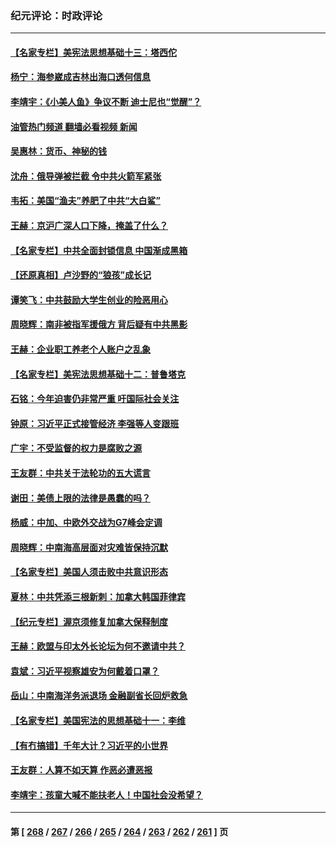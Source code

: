 ### 纪元评论：时政评论
---
#### [【名家专栏】美宪法思想基础十三：塔西佗](../../pages/nsc1025/n13997512.md?05170330) 
#### [杨宁：海参崴成吉林出海口透何信息](../../pages/nsc1025/n13998236.md?05170330) 
#### [李靖宇：《小美人鱼》争议不断 迪士尼也“觉醒”？](../../pages/nsc1025/n13998144.md?05170330) 
#### [油管热门频道 翻墙必看视频 新闻](ok?05170330)
#### [吴惠林：货币、神秘的钱](../../pages/nsc1025/n13998110.md?05170330) 
#### [沈舟：俄导弹被拦截 令中共火箭军紧张](../../pages/nsc1025/n13997849.md?05170330) 
#### [韦拓：美国“渔夫”养肥了中共“大白鲨”](../../pages/nsc1025/n13997913.md?05170330) 
#### [王赫：京沪广深人口下降，掩盖了什么？](../../pages/nsc1025/n13997817.md?05170330) 
#### [【名家专栏】中共全面封锁信息 中国渐成黑箱](../../pages/nsc1025/n13996712.md?05170330) 
#### [【还原真相】卢沙野的“狼孩”成长记](../../pages/nsc1025/n13996776.md?05170330) 
#### [谭笑飞：中共鼓励大学生创业的险恶用心](../../pages/nsc1025/n13996862.md?05170330) 
#### [周晓辉：南非被指军援俄方 背后疑有中共黑影](../../pages/nsc1025/n13996815.md?05170330) 
#### [王赫：企业职工养老个人账户之乱象](../../pages/nsc1025/n13996589.md?05170330) 
#### [【名家专栏】美宪法思想基础十二：普鲁塔克](../../pages/nsc1025/n13995813.md?05170330) 
#### [石铭：今年迫害仍非常严重 吁国际社会关注](../../pages/nsc1025/n13996099.md?05170330) 
#### [钟原：习近平正式接管经济 李强等人变跟班](../../pages/nsc1025/n13996105.md?05170330) 
#### [广宇：不受监督的权力是腐败之源](../../pages/nsc1025/n13995726.md?05170330) 
#### [王友群：中共关于法轮功的五大谎言](../../pages/nsc1025/n13995123.md?05170330) 
#### [谢田：美债上限的法律是愚蠢的吗？](../../pages/nsc1025/n13994599.md?05170330) 
#### [杨威：中加、中欧外交战为G7峰会定调](../../pages/nsc1025/n13994413.md?05170330) 
#### [周晓辉：中南海高层面对灾难皆保持沉默](../../pages/nsc1025/n13994264.md?05170330) 
#### [【名家专栏】美国人须击败中共意识形态](../../pages/nsc1025/n13993076.md?05170330) 
#### [夏林：中共凭添三根新刺：加拿大韩国菲律宾](../../pages/nsc1025/n13994260.md?05170330) 
#### [【纪元专栏】渥京须修复加拿大保释制度](../../pages/nsc1025/n13994237.md?05170330) 
#### [王赫：欧盟与印太外长论坛为何不邀请中共？](../../pages/nsc1025/n13994145.md?05170330) 
#### [袁斌：习近平视察雄安为何戴着口罩？](../../pages/nsc1025/n13994171.md?05170330) 
#### [岳山：中南海洋务派退场 金融副省长回炉救急](../../pages/nsc1025/n13993890.md?05170330) 
#### [【名家专栏】美国宪法的思想基础十一：李维](../../pages/nsc1025/n13993066.md?05170330) 
#### [【有冇搞错】千年大计？习近平的小世界](../../pages/nsc1025/n13993867.md?05170330) 
#### [王友群：人算不如天算 作恶必遭恶报](../../pages/nsc1025/n13993408.md?05170330) 
#### [李靖宇：孩童大喊不能扶老人！中国社会没希望？](../../pages/nsc1025/n13993259.md?05170330) 

---
#### 第 [ [268](./268.md?05170330) / [267](./267.md?05170330) / [266](./266.md?05170330) / [265](./265.md?05170330) / [264](./264.md?05170330) / [263](./263.md?05170330) / [262](./262.md?05170330) / [261](./261.md?05170330) ] 页
